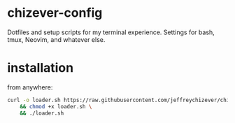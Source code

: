 # chizever-config
Dotfiles and setup scripts for my terminal experience. Settings for bash, tmux, Neovim, and whatever else.


# installation
from anywhere:
```bash
curl -o loader.sh https://raw.githubusercontent.com/jeffreychizever/chizever-config/refs/heads/main/loader.sh \
    && chmod +x loader.sh \
    && ./loader.sh
```

